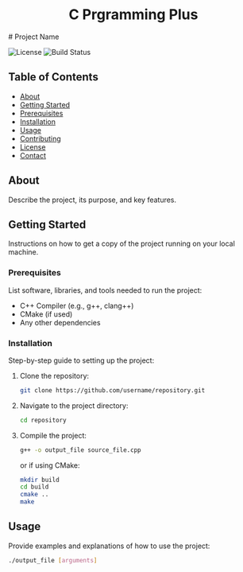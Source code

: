 <h1 align="center">C Prgramming Plus</h1>
# Project Name

![License](https://img.shields.io/badge/license-MIT-blue.svg)
![Build Status](https://img.shields.io/badge/build-passing-brightgreen.svg)

## Table of Contents
- [About](#about)
- [Getting Started](#getting-started)
- [Prerequisites](#prerequisites)
- [Installation](#installation)
- [Usage](#usage)
- [Contributing](#contributing)
- [License](#license)
- [Contact](#contact)

## About
Describe the project, its purpose, and key features.

## Getting Started
Instructions on how to get a copy of the project running on your local machine.

### Prerequisites
List software, libraries, and tools needed to run the project:
- C++ Compiler (e.g., g++, clang++)
- CMake (if used)
- Any other dependencies

### Installation
Step-by-step guide to setting up the project:
1. Clone the repository:
    ```sh
    git clone https://github.com/username/repository.git
    ```
2. Navigate to the project directory:
    ```sh
    cd repository
    ```
3. Compile the project:
    ```sh
    g++ -o output_file source_file.cpp
    ```
   or if using CMake:
    ```sh
    mkdir build
    cd build
    cmake ..
    make
    ```

## Usage
Provide examples and explanations of how to use the project:
```sh
./output_file [arguments]

